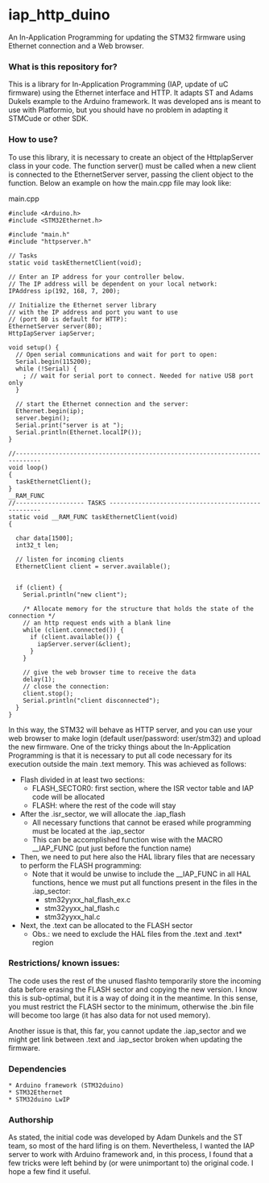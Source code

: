 # iap_http_duino

An In-Application Programming for updating the STM32 firmware using Ethernet connection and a Web browser.

### What is this repository for? ###

This is a library for In-Application Programming (IAP, update of uC firmware) using the Ethernet interface and HTTP. It adapts ST and Adams Dukels example to the Arduino framework. It was developed ans is meant to use with Platformio, but you should have no problem in adapting it STMCude or other SDK.

### How to use? ###

To use this library, it is necessary to create an object of the HttpIapServer class in your code. The function server() must be called when a new client is connected to the EthernetServer server, passing the client object to the function. Below an example on how the main.cpp file may look like:

main.cpp
~~~
#include <Arduino.h>
#include <STM32Ethernet.h>

#include "main.h"
#include "httpserver.h"

// Tasks
static void taskEthernetClient(void);

// Enter an IP address for your controller below.
// The IP address will be dependent on your local network:
IPAddress ip(192, 168, 7, 200);

// Initialize the Ethernet server library
// with the IP address and port you want to use
// (port 80 is default for HTTP):
EthernetServer server(80);
HttpIapServer iapServer;

void setup() {
  // Open serial communications and wait for port to open:
  Serial.begin(115200);
  while (!Serial) {
    ; // wait for serial port to connect. Needed for native USB port only
  }

  // start the Ethernet connection and the server:
  Ethernet.begin(ip);
  server.begin();
  Serial.print("server is at ");
  Serial.println(Ethernet.localIP());
}

//-----------------------------------------------------------------------------
void loop() 
{
  taskEthernetClient();
}
__RAM_FUNC
//------------------- TASKS ---------------------------------------------------
static void __RAM_FUNC taskEthernetClient(void)
{

  char data[1500];
  int32_t len;

  // listen for incoming clients
  EthernetClient client = server.available();


  if (client) {
    Serial.println("new client");

    /* Allocate memory for the structure that holds the state of the connection */
    // an http request ends with a blank line
    while (client.connected()) {
      if (client.available()) {
        iapServer.server(&client);
      }
    }

    // give the web browser time to receive the data
    delay(1);
    // close the connection:
    client.stop();
    Serial.println("client disconnected");
  }
}
~~~

In this way, the STM32 will behave as HTTP server, and you can use your web browser to make login (default user/password: user/stm32) and upload the new firmware. One of the tricky things about the In-Application Programming is that it is necessary to put all code necessary for its execution outside the main .text memory. This was achieved as follows:

+ Flash divided in at least two sections:
    - FLASH_SECTOR0: first section, where the ISR vector table and IAP code will be allocated
    - FLASH: where the rest of the code will stay
+ After the .isr_sector, we will allocate the .iap_flash
    - All necessary functions that cannot be erased while programming must be located at the .iap_sector
    - This can be accomplished function wise with the MACRO __IAP_FUNC (put just before the function name)
+ Then, we need to put here also the HAL library files that are necessary to perform the FLASH programming:
    - Note that it would be unwise to include the __IAP_FUNC in all HAL functions, hence we must put all functions present in the files in the .iap_sector:
        - stm32yyxx_hal_flash_ex.c
        - stm32yyxx_hal_flash.c
        - stm32yyxx_hal.c
+ Next, the .text can be allocated to the FLASH sector
    - Obs.: we need to exclude the HAL files from the .text and .text* region

### Restrictions/ known issues: ###

The code uses the rest of the unused flashto temporarily store the incoming data before erasing the FLASH sector and copying the new version. I know this is sub-optimal, but it is a way of doing it in the meantime. In this sense, you must restrict the FLASH sector to the minimum, otherwise the .bin file will become too large (it has also data for not used memory).

Another issue is that, this far, you cannot update the .iap_sector and we might get link between .text and .iap_sector broken when updating the firmware.  

### Dependencies ###
    * Arduino framework (STM32duino)
    * STM32Ethernet
    * STM32duino LwIP

### Authorship ###

As stated, the initial code was developed by Adam Dunkels and the ST team, so most of the hard lifing is on them. Nevertheless, I wanted the IAP server to work with Arduino framework and, in this process, I found that a few tricks were left behind by (or were unimportant to) the original code. I hope a few find it useful. 